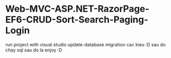 # Web-MVC-ASP.NET-RazorPage-EF6-CRUD-Sort-Search-Paging-Login
run project with visual studio update-database migration cac kieu :D sau do chay sql sau do la enjoy :D

